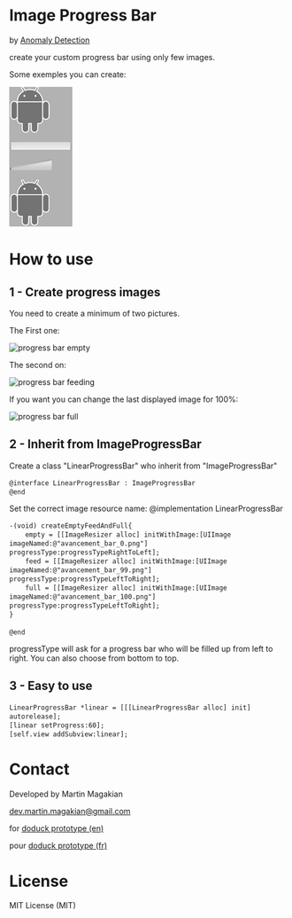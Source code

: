 Image Progress Bar
================
by [Anomaly Detection](https://anomaly.io)


create your custom progress bar using only few images.

Some exemples you can create:

![progress bar exemples](/README_src/loading2.gif)


How to use
================

1 - Create progress images
---------
You need to create a minimum of two pictures.

The First one:

![progress bar empty](https://raw.github.com/martin-magakian/ImageProgressBar/master/ImageProgressBar/Images/avancement_bar_0@2x.png)

The second on:

![progress bar feeding](https://raw.github.com/martin-magakian/ImageProgressBar/master/ImageProgressBar/Images/avancement_bar_99@2x.png)

If you want you can change the last displayed image for 100%:

![progress bar full](https://raw.github.com/martin-magakian/ImageProgressBar/master/ImageProgressBar/Images/avancement_bar_100@2x.png)


2 - Inherit from ImageProgressBar
---------

Create a class "LinearProgressBar" who inherit from "ImageProgressBar"

	@interface LinearProgressBar : ImageProgressBar
	@end


Set the correct image resource name:
	@implementation LinearProgressBar
	
	-(void) createEmptyFeedAndFull{
		empty = [[ImageResizer alloc] initWithImage:[UIImage imageNamed:@"avancement_bar_0.png"] progressType:progressTypeRightToLeft];
		feed = [[ImageResizer alloc] initWithImage:[UIImage imageNamed:@"avancement_bar_99.png"] progressType:progressTypeLeftToRight];
		full = [[ImageResizer alloc] initWithImage:[UIImage imageNamed:@"avancement_bar_100.png"] progressType:progressTypeLeftToRight];
	}
	
	@end


progressType will ask for a progress bar who will be filled up from left to right.
You can also choose from bottom to top.


3 - Easy to use
---------

	LinearProgressBar *linear = [[[LinearProgressBar alloc] init] autorelease];
	[linear setProgress:60];
	[self.view addSubview:linear];

Contact
=========
Developed by Martin Magakian

dev.martin.magakian@gmail.com

for [doduck prototype (en)](http://doduck.com/)

pour [doduck prototype (fr)](http://doduck.fr/)




License
=========
MIT License (MIT)



